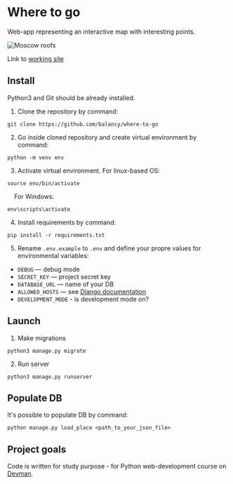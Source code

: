 # Where to go

Web-app representing an interactive map with interesting points.

![Moscow roofs](https://i.ibb.co/kJ51dBB/roofs.png)

Link to [working site](https://where-to-go-vr4mz.ondigitalocean.app/)

## Install

Python3 and Git should be already installed. 

1. Clone the repository by command:
```console
git clone https://github.com/balancy/where-to-go
```

2. Go inside cloned repository and create virtual environment by command:
```console
python -m venv env
```

3. Activate virtual environment. For linux-based OS:
```console
source env/bin/activate
```
&nbsp;&nbsp;&nbsp;
For Windows:
```console
env\scripts\activate
```

4. Install requirements by command:
```console
pip install -r requirements.txt
```

5. Rename `.env.example` to `.env` and define your propre values for environmental variables:

- `DEBUG` — debug mode
- `SECRET_KEY` — project secret key
- `DATABASE_URL` — name of your DB
- `ALLOWED_HOSTS` — see [Django documentation](https://docs.djangoproject.com/en/3.1/ref/settings/#allowed-hosts)
- `DEVELOPMENT_MODE` - is development mode on?

## Launch

1. Make migrations
```console
python3 manage.py migrate
```

2. Run server
```console
python3 manage.py runserver
```

## Populate DB

It's possible to populate DB by command:
```console
python manage.py load_place <path_to_your_json_file>
```

## Project goals

Code is written for study purpose - for Python web-development course on [Devman](https://dvmn.org).